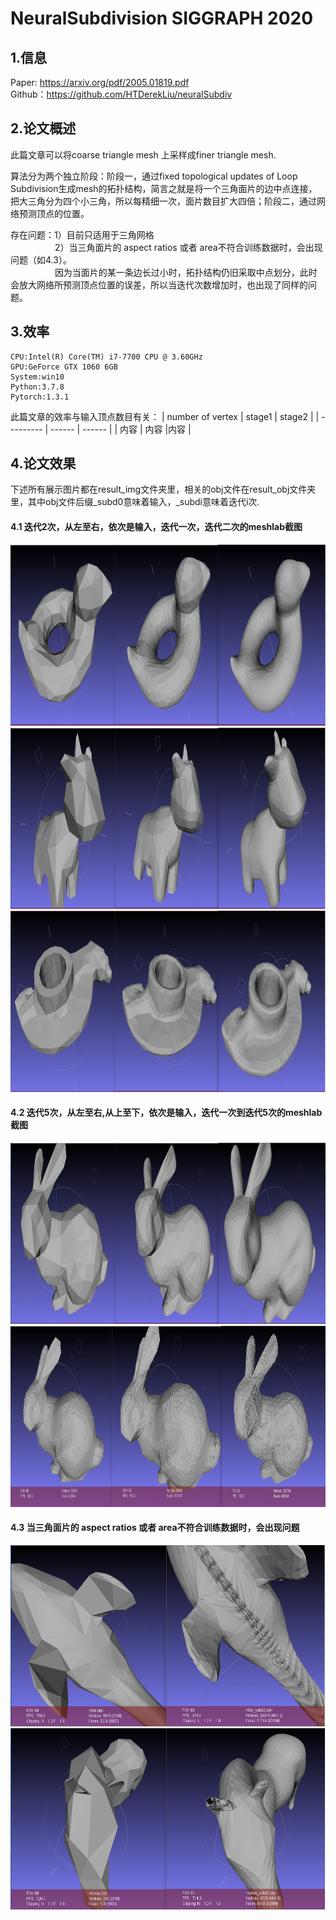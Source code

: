 # NeuralSubdivision SIGGRAPH 2020

## 1.信息
Paper: https://arxiv.org/pdf/2005.01819.pdf <br>
Github：https://github.com/HTDerekLiu/neuralSubdiv <br>

## 2.论文概述<br>
此篇文章可以将coarse triangle mesh 上采样成finer triangle mesh.

算法分为两个独立阶段：阶段一，通过fixed topological updates of Loop Subdivision生成mesh的拓扑结构，简言之就是将一个三角面片的边中点连接，把大三角分为四个小三角，所以每精细一次，面片数目扩大四倍；阶段二，通过网络预测顶点的位置。

存在问题：1）目前只适用于三角网格 <br>
&nbsp;&nbsp;&nbsp;&nbsp;&nbsp;&nbsp;&nbsp;&nbsp;&nbsp;&nbsp;&nbsp;&nbsp;&nbsp;&nbsp;&nbsp;&nbsp;&nbsp;&nbsp;2）当三角面片的 aspect ratios 或者 area不符合训练数据时，会出现问题（如4.3）。<br>
&nbsp;&nbsp;&nbsp;&nbsp;&nbsp;&nbsp;&nbsp;&nbsp;&nbsp;&nbsp;&nbsp;&nbsp;&nbsp;&nbsp;&nbsp;&nbsp;&nbsp;&nbsp;因为当面片的某一条边长过小时，拓扑结构仍旧采取中点划分，此时会放大网络所预测顶点位置的误差，所以当迭代次数增加时，也出现了同样的问题。

## 3.效率<br>
```
CPU:Intel(R) Core(TM) i7-7700 CPU @ 3.60GHz
GPU:GeForce GTX 1060 6GB
System:win10
Python:3.7.8
Pytorch:1.3.1
```
此篇文章的效率与输入顶点数目有关：
| number of vertex | stage1 | stage2 |
| --------- | ------ | ------ |
| 内容 | 内容 |内容 |

## 4.论文效果<br>
下述所有展示图片都在result_img文件夹里，相关的obj文件在result_obj文件夹里，其中obj文件后缀_subd0意味着输入，_subdi意味着迭代i次.

#### 4.1 迭代2次，从左至右，依次是输入，迭代一次，迭代二次的meshlab截图
<div  align="center"> 
    <img src=./result_img/bob.png  height = "290"/>
    <img src=./result_img/spot.png  height = "290"/>
    <img src=./result_img/rocker_arm.png  height = "290"/>
</div>

#### 4.2 迭代5次，从左至右,从上至下，依次是输入，迭代一次到迭代5次的meshlab截图
<div  align="center"> 
    <img src=./result_img/bunny.png  height = "290"/>
    <img src=./result_img/bunny_1.png  height = "290"/>
</div>

#### 4.3 当三角面片的 aspect ratios 或者 area不符合训练数据时，会出现问题
<div  align="center"> 
    <img src=./result_img/fish.png  height = "290"/>
    <img src=./result_img/horse.png  height = "290"/>
</div>
